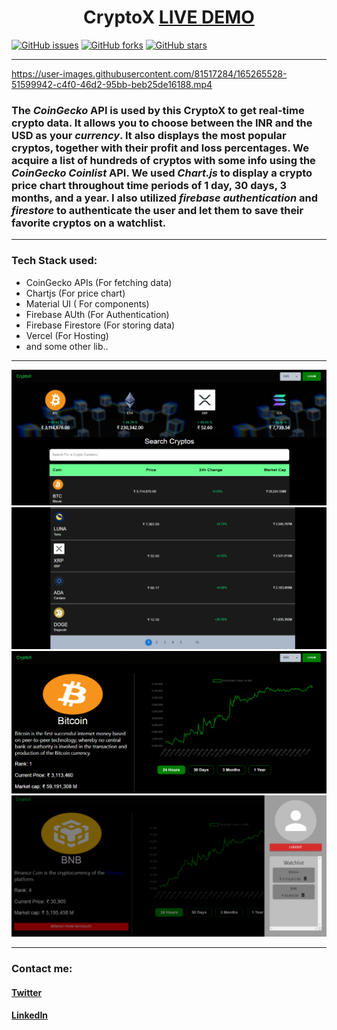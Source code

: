 <h1 align=center>CryptoX  <a href="https://cryptox2.vercel.app/">LIVE DEMO</a> </h1>

[![GitHub issues](https://img.shields.io/github/issues/VanshSh/cryptox2?style=for-the-badge)](https://github.com/VanshSh/cryptox2/issues)
[![GitHub forks](https://img.shields.io/github/forks/VanshSh/cryptox2?style=for-the-badge)](https://github.com/VanshSh/cryptox2/network)
[![GitHub stars](https://img.shields.io/github/stars/VanshSh/cryptox2?style=for-the-badge)](https://github.com/VanshSh/cryptox2/stargazers)

---


https://user-images.githubusercontent.com/81517284/165265528-51599942-c4f0-46d2-95bb-beb25de16188.mp4


 ### The _CoinGecko_ API is used by this **CryptoX** to get real-time crypto data. It allows you to choose between the INR and the USD as your _currency_. It also displays the most popular cryptos, together with their profit and loss percentages. We acquire a list of hundreds of cryptos with some info using the _CoinGecko Coinlist_ API. We used _Chart.js_ to display a crypto price chart throughout time periods of 1 day, 30 days, 3 months, and a year. I also utilized _firebase authentication_ and _firestore_ to authenticate the user and let them to save their favorite cryptos on a watchlist.
---
### Tech Stack used:
- CoinGecko APIs (For fetching data)
- Chartjs (For price chart)
- Material UI ( For components)
- Firebase AUth (For Authentication)
- Firebase Firestore (For storing data)
- Vercel (For Hosting)
- and some other lib..
---
![Image](./public/images/image-1.png)
![Image](./public/images/image2-1.png)
![Image](./public/images/image3-1.png)
![Image](./public/images/image4-1.png)

---
### Contact me:

#### [Twitter](https://twitter.com/Vanshsh2701)

#### [LinkedIn](https://www.linkedin.com/in/vanshsharma27/)

